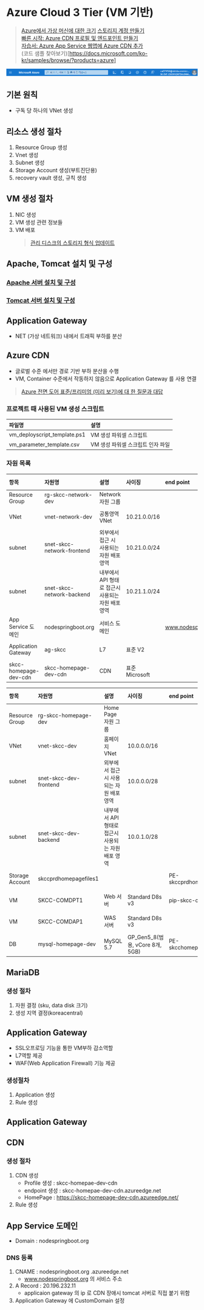 # Azure Cloud 3 Tier (VM 기반)

> [Azure에서 가상 머신에 대한 크기](https://docs.microsoft.com/ko-kr/azure/virtual-machines/sizes)
> [스토리지 계정 만들기](https://docs.microsoft.com/ko-kr/azure/storage/common/storage-account-create?tabs=azure-powershell)  
> [빠른 시작: Azure CDN 프로필 및 엔드포인트 만들기](https://docs.microsoft.com/ko-kr/azure/cdn/cdn-create-new-endpoint)  
> [자습서: Azure App Service 웹앱에 Azure CDN 추가](https://docs.microsoft.com/ko-kr/azure/cdn/cdn-add-to-web-app)  
> (코드 샘플 찾아보기)[https://docs.microsoft.com/ko-kr/samples/browse/?products=azure]

![AzurePortal-MenuBar.png](./img/AzurePortal-MenuBar.png)
## 기본 원칙
- 구독 당 하나의 VNet 생성

## 리소스 생성 절차
1. Resource Group 생성 
2. Vnet 생성 
3. Subnet 생성 
4. Storage Account 생성(부트진단용) 
5. recovery vault 생성, 규칙 생성

## VM 생성 절차
1. NIC 생성 
2. VM 생성 관련 정보들 
3. VM 배포
   > [관리 디스크의 스토리지 형식 업데이트](https://docs.microsoft.com/ko-kr/azure/virtual-machines/windows/convert-disk-storage) 

## Apache, Tomcat 설치 및 구성
### [Apache 서버 설치 및 구성](./Apache.md)

### [Tomcat 서버 설치 및 구성](./Tomcat.md)

## Application Gateway
- NET (가상 네트워크) 내에서 트래픽 부하를 분산

## Azure CDN
- 글로벌 수준 에서만 경로 기반 부하 분산을 수행
- VM, Container 수준에서 작동하지 않음으로 Application Gateway 를 사용 연결  
> [Azure 전면 도어 표준/프리미엄 (미리 보기)에 대 한 질문과 대답](https://github.com/MicrosoftDocs/azure-docs.ko-kr/blob/master/articles/frontdoor/standard-premium/faq.md)

### 프로젝트 때 사용된 VM 생성 스크립트  
| 파일명 | 설명 | 
|:---|:---|  
| vm_deployscript_template.ps1 | VM 생성 파워셀 스크립트 |  
| vm_parameter_template.csv | VM 생성 파워셀 스크립트 인자 파일 |   

### 자원 목록    
| 항목 | 자원명 | 설명 | 사이징 | end point | Resource Group | Location |  
|:---|:---|:---|:---|:---|:---|:---| 
| Resource Group | rg-skcc-network-dev | Network 자원 그룹 | | | | koreacentral | 
| VNet | vnet-network-dev | 공통영역 VNet | 10.21.0.0/16 | | rg-skcc-network-dev | koreacentral |  
| subnet | snet-skcc-network-frontend | 외부에서 접근 시 사용되는 자원 배포 영역| 10.21.0.0/24 | | rg-skcc-network-dev | koreacentral |  
| subnet | snet-skcc-network-backend  | 내부에서 API 형태로 접근시 사용되는 자원 배포 영역 | 10.21.1.0/24 |  | rg-skcc-network-dev | koreacentral |  
| App Service 도메인 | nodespringboot.org | 서비스 도메인 | | www.nodespringboot.org | rg-skcc-network-dev | Global |  
| Application Gateway | ag-skcc | L7 | 표준 V2 | | rg-skcc-network-dev | koreacentral | 
| skcc-homepage-dev-cdn | skcc-homepage-dev-cdn | CDN | 표준 Microsoft | | rg-skcc-network-dev | Global | 


| 항목 | 자원명 | 설명 | 사이징 | end point | Resource Group | Location |  
|:---|:---|:---|:---|:---|:---|:---|  
| Resource Group | rg-skcc-homepage-dev | Home Page 자원 그룹 | | | | koreacentral | 
| VNet | vnet-skcc-dev | 홈페이지 VNet | 10.0.0.0/16 | |rg-skcc-network-dev | koreacentral |  
| subnet | snet-skcc-dev-frontend | 외부에서 접근 시 사용되는 자원 배포 영역| 10.0.0.0/28 | | rg-skcc-network-dev | koreacentral |  
| subnet | snet-skcc-dev-backend  | 내부에서 API 형태로 접근시 사용되는 자원 배포 영역 | 10.0.1.0/28 | | rg-skcc-homepage-dev | koreacentral |  
| Storage Account | skccprdhomepagefiles1 | | | PE-skccprdhompagefiles1 | rg-skcc-homepage-dev | koreacentral |
| VM | SKCC-COMDPT1 | Web 서버 | Standard D8s v3 | pip-skcc-comdpt1 | rg-skcc-homepage-dev | koreacentral |  
| VM | SKCC-COMDAP1 | WAS 서버 | Standard D8s v3 |  | rg-skcc-homepage-dev | koreacentral |  
| DB | mysql-homepage-dev | MySQL 5.7 | GP_Gen5_8(범용, vCore 8개, 5GB) | PE-skcchomepageprdmysql | rg-skcc-homepage-dev | koreacentral |


## MariaDB
### 생성 절차
1. 자원 결정 (sku, data disk 크기)
2. 생성 지역 결정(koreacentral)

## Application Gateway
- SSL오프로딩 기능을 통한 VM부하 감소역할
- L7역할 제공
- WAF(Web Application Firewall) 기능 제공

### 생성절차
1. Application 생성
2. Rule 생성

## Application Gateway


## CDN 
### 생성 절차
1. CDN 생성
   - Profile 생성 : skcc-homepae-dev-cdn
   - endpoint 생성 : skcc-homepae-dev-cdn.azureedge.net
   - HomePage : https://skcc-homepage-dev-cdn.azureedge.net/
2. Rule 생성

## App Service 도메인
- Domain : nodespringboot.org

### DNS 등록
1. CNAME : nodespringboot.org
.azureedge.net
   - www.nodespringboot.org 의 서비스 주소
2. A Record : 20.196.232.11
   - applicaion gateway 의 ip 로 CDN 장애시 tomcat 서버로 직접 붙기 위함
3. Application Gateway 에 CustomDomain 설정